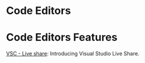 # Code Editors


# Code Editors Features


[VSC - Live share](https://code.visualstudio.com/blogs/2017/11/15/live-share): Introducing Visual Studio Live Share.